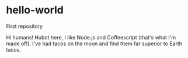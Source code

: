 # hello-world
First repository

Hi humans!
Hubot here, I like Node.js and Coffeescript (that's what I'm made of!).
I've had tacos on the moon and find them far superior to Earth tacos.

